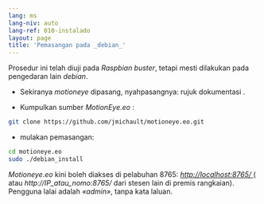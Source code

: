 ```yaml
---
lang: ms
lang-niv: auto
lang-ref: 010-instalado
layout: page
title: 'Pemasangan pada _debian_'
---
```


Prosedur ini telah diuji pada _Raspbian buster_, tetapi mesti dilakukan pada pengedaran lain _debian_.

* Sekiranya _motioneye_ dipasang, nyahpasangnya: rujuk dokumentasi [](https://github.com/ccrisan/motioneye/wiki).  


* Kumpulkan sumber _MotionEye.eo_ :



```bash
git clone https://github.com/jmichault/motioneye.eo.git
```

* mulakan pemasangan:



```bash
cd motioneye.eo
sudo ./debian_install
```

_Motioneye.eo_ kini boleh diakses di pelabuhan 8765: [ _http://localhost:8765/_ ](http://localhost:8765/) ( atau _http://IP_atau_nomo:8765/_ dari stesen lain di premis rangkaian). Pengguna lalai adalah _«admin»_, tanpa kata laluan.

